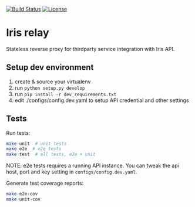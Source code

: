 [![Build Status](https://circleci.com/gh/linkedin/iris-relay.svg?style=shield)](https://circleci.com/gh/linkedin/iris-relay)
[![License](https://img.shields.io/badge/License-BSD%202--Clause-orange.svg)](https://opensource.org/licenses/BSD-2-Clause)

Iris relay
==========

Stateless reverse proxy for thirdparty service integration with Iris API.


Setup dev environment
---------------------

1. create & source your virtualenv
1. run `python setup.py develop`
1. run `pip install -r dev_requirements.txt`
1. edit ./configs/config.dev.yaml to setup API credential and other settings


Tests
-----

Run tests:

```bash
make unit  # unit tests
make e2e  # e2e tests
make test  # all tests, e2e + unit
```

NOTE: e2e tests requires a running API instance. You can tweak the api host,
port and key setting in `configs/config.dev.yaml`.

Generate test coverage reports:

```bash
make e2e-cov
make unit-cov
```
